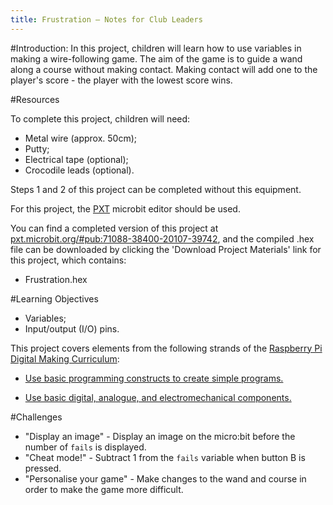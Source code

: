 ```yaml
---
title: Frustration — Notes for Club Leaders
---
```


#Introduction:
In this project, children will learn how to use variables in making a wire-following game. The aim of the game is to guide a wand along a course without making contact. Making contact will add one to the player's score - the player with the lowest score wins.

#Resources

To complete this project, children will need:

+ Metal wire (approx. 50cm);
+ Putty;
+ Electrical tape (optional);
+ Crocodile leads (optional).

Steps 1 and 2 of this project can be completed without this equipment.

For this project, the [PXT](http://jumpto.cc/pxt-new) microbit editor should be used.

You can find a completed version of this project at [pxt.microbit.org/#pub:71088-38400-20107-39742](https://pxt.microbit.org/#pub:71088-38400-20107-39742), and the compiled .hex file can be downloaded by clicking the 'Download Project Materials' link for this project, which contains:

+ Frustration.hex

#Learning Objectives
+ Variables;
+ Input/output (I/O) pins.

This project covers elements from the following strands of the [Raspberry Pi Digital Making Curriculum](http://rpf.io/curriculum):

+ [Use basic programming constructs to create simple programs.](https://www.raspberrypi.org/curriculum/programming/creator)

+ [Use basic digital, analogue, and electromechanical components.](https://www.raspberrypi.org/curriculum/physical-computing/creator)

#Challenges
+ "Display an image" - Display an image on the micro:bit before the number of `fails` is displayed.
+ "Cheat mode!" - Subtract 1 from the `fails` variable when button B is pressed.
+ "Personalise your game" - Make changes to the wand and course in order to make the game more difficult.
